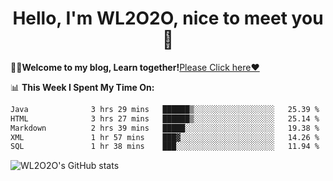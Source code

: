 <h1 align = "center">Hello, I'm WL2O2O, nice to meet you 👋</h1>

🧑‍💻**Welcome to my blog, Learn together!**[Please Click here❤️](https://wl2o2o.github.io)

📊 **This Week I Spent My Time On:**
<!--START_SECTION:waka-->

```txt
Java              3 hrs 29 mins   ██████▒░░░░░░░░░░░░░░░░░░   25.39 %
HTML              3 hrs 27 mins   ██████▒░░░░░░░░░░░░░░░░░░   25.14 %
Markdown          2 hrs 39 mins   █████░░░░░░░░░░░░░░░░░░░░   19.38 %
XML               1 hr 57 mins    ███▓░░░░░░░░░░░░░░░░░░░░░   14.26 %
SQL               1 hr 38 mins    ███░░░░░░░░░░░░░░░░░░░░░░   11.94 %
```

<!--END_SECTION:waka-->

![WL2O2O's GitHub stats](https://github-readme-stats.vercel.app/api?username=wl2o2o&show_icons=true)


<!--
**WL2O2O/WL2O2O** is a ✨ _special_ ✨ repository because its `README.md` (this file) appears on your GitHub profile.

Here are some ideas to get you started:

- 🔭 I’m currently working on ...
- 🌱 I’m currently learning ...
- 👯 I’m looking to collaborate on ...
- 🤔 I’m looking for help with ...
- 💬 Ask me about ...
- 📫 How to reach me: ...
- 😄 Pronouns: ...
- ⚡ Fun fact: ...
-->
